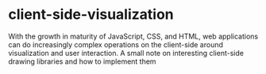 # client-side-visualization
With the growth in maturity of JavaScript, CSS, and HTML, web applications can do increasingly complex operations on the client-side around visualization and user interaction. A small note on interesting client-side drawing libraries and how to implement them
